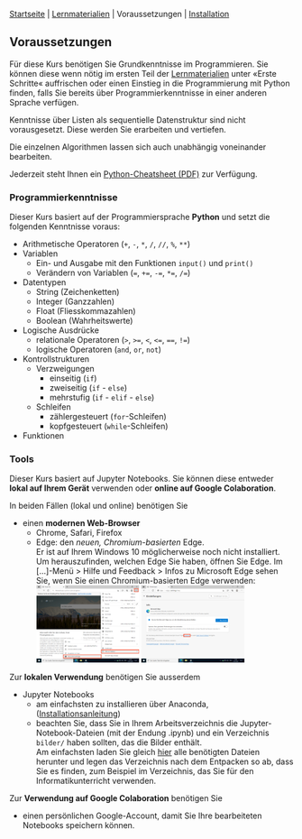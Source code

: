 [Startseite](./index.md) | [Lernmaterialien](./kurs.md) | Voraussetzungen | [Installation](./installation_anaconda.md)

## Voraussetzungen

Für diese Kurs benötigen Sie Grundkenntnisse im Programmieren. Sie können diese wenn nötig im ersten Teil der [Lernmaterialien](./kurs.md) unter &laquo;Erste Schritte&laquo; auffrischen oder einen Einstieg in die Programmierung mit Python finden, falls Sie bereits über Programmierkenntnisse in einer anderen Sprache verfügen.

Kenntnisse über Listen als sequentielle Datenstruktur sind nicht vorausgesetzt. Diese werden Sie erarbeiten und vertiefen.

Die einzelnen Algorithmen lassen sich auch unabhängig voneinander bearbeiten.

Jederzeit steht Ihnen ein [Python-Cheatsheet (PDF)](https://github.com/donze-informatikunterricht/suchen-und-ordnen/blob/main/notebooks/downloads/cheatsheet.pdf) zur Verfügung.

### Programmierkenntnisse

Dieser Kurs basiert auf der Programmiersprache **Python** und setzt die folgenden Kenntnisse voraus:

* Arithmetische Operatoren (`+`, `-`, `*`, `/`, `//`, `%`, `**`)
* Variablen
  * Ein- und Ausgabe mit den Funktionen `input()` und `print()`
  * Verändern von Variablen (`=`, `+=`, `-=`, `*=`, `/=`)
* Datentypen
  * String (Zeichenketten)
  * Integer (Ganzzahlen)
  * Float (Fliesskommazahlen)
  * Boolean (Wahrheitswerte)
* Logische Ausdrücke
  * relationale Operatoren (`>`, `>=`, `<`, `<=`, `==`, `!=`)
  * logische Operatoren (`and`, `or`, `not`)
* Kontrollstrukturen
  * Verzweigungen
    * einseitig (`if`)
    * zweiseitig (`if` - `else`)
    * mehrstufig (`if` - `elif` - `else`)
  * Schleifen
    * zählergesteuert (`for`-Schleifen)
    * kopfgesteuert (`while`-Schleifen)
* Funktionen

### Tools

Dieser Kurs basiert auf Jupyter Notebooks. Sie können diese entweder **lokal auf Ihrem Gerät** verwenden oder **online auf Google Colaboration**.

In beiden Fällen (lokal und online) benötigen Sie

* einen **modernen Web-Browser**  
  * Chrome, Safari, Firefox  
  * Edge: den *neuen, Chromium-basierten* Edge.  
  Er ist auf Ihrem Windows 10 möglicherweise noch nicht installiert. Um herauszufinden, welchen Edge Sie haben, öffnen Sie Edge. Im [...]-Menü > Hilfe und Feedback > Infos zu Microsoft Edge sehen Sie, wenn Sie einen Chromium-basierten Edge verwenden:  
  <img src="assets/images/Edge-version-abfragen1.png" alt="edge-version1" width="40%"/> <img src="assets/images/Edge-version-abfragen2.png" alt="edge-version1" width="40%"/>

Zur **lokalen Verwendung** benötigen Sie ausserdem

* Jupyter Notebooks  
  * am einfachsten zu installieren über Anaconda, ([Installationsanleitung](./installation_anaconda.md))
  * beachten Sie, dass Sie in Ihrem Arbeitsverzeichnis die Jupyter-Notebook-Dateien (mit der Endung .ipynb) und ein Verzeichnis `bilder/` haben sollten, das die Bilder enthält.  
  Am einfachsten laden Sie gleich [hier](/assets/suchen-und-ordnen.zip) alle benötigten Dateien herunter und legen das Verzeichnis nach dem Entpacken so ab, dass Sie es finden, zum Beispiel im Verzeichnis, das Sie für den Informatikunterricht verwenden.

Zur **Verwendung auf Google Colaboration** benötigen Sie

* einen persönlichen Google-Account, damit Sie Ihre bearbeiteten Notebooks speichern können.
